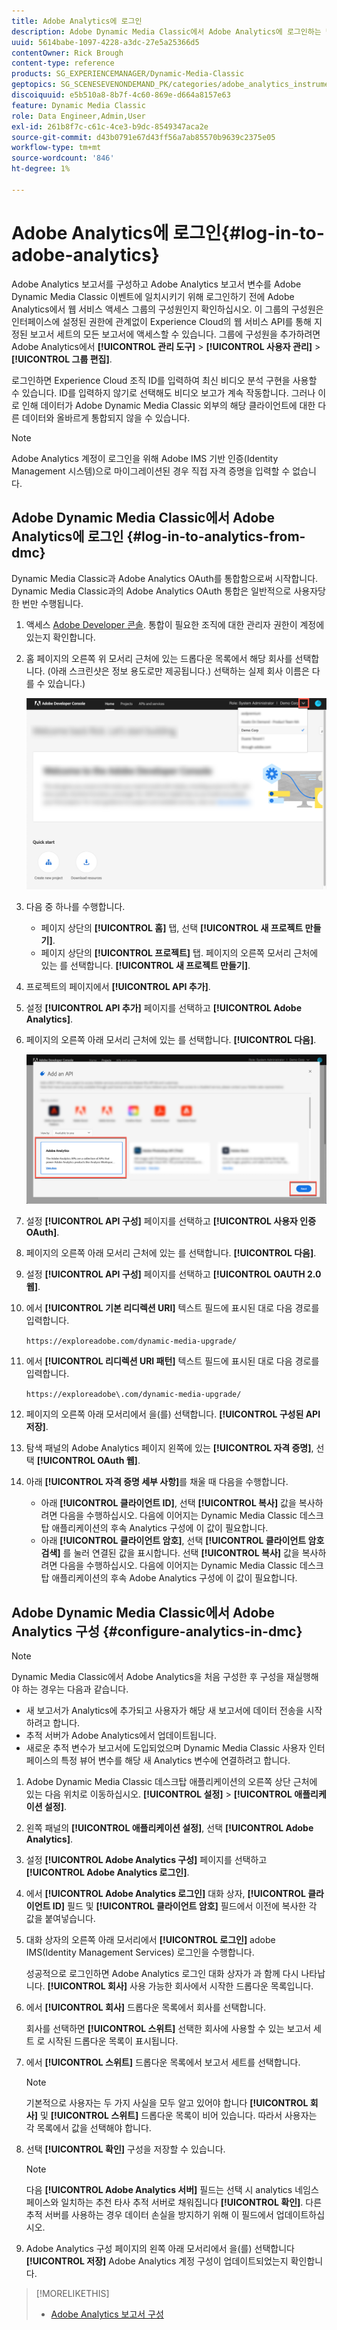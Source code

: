 ```yaml
---
title: Adobe Analytics에 로그인
description: Adobe Dynamic Media Classic에서 Adobe Analytics에 로그인하는 방법을 알아봅니다.
uuid: 5614babe-1097-4228-a3dc-27e5a25366d5
contentOwner: Rick Brough
content-type: reference
products: SG_EXPERIENCEMANAGER/Dynamic-Media-Classic
geptopics: SG_SCENESEVENONDEMAND_PK/categories/adobe_analytics_instrumentation_kit
discoiquuid: e5b510a8-8b7f-4c60-869e-d664a8157e63
feature: Dynamic Media Classic
role: Data Engineer,Admin,User
exl-id: 261b8f7c-c61c-4ce3-b9dc-8549347aca2e
source-git-commit: d43b0791e67d43ff56a7ab85570b9639c2375e05
workflow-type: tm+mt
source-wordcount: '846'
ht-degree: 1%

---
```


# Adobe Analytics에 로그인{#log-in-to-adobe-analytics}

Adobe Analytics 보고서를 구성하고 Adobe Analytics 보고서 변수를 Adobe Dynamic Media Classic 이벤트에 일치시키기 위해 로그인하기 전에 Adobe Analytics에서 웹 서비스 액세스 그룹의 구성원인지 확인하십시오. 이 그룹의 구성원은 인터페이스에 설정된 권한에 관계없이 Experience Cloud의 웹 서비스 API를 통해 지정된 보고서 세트의 모든 보고서에 액세스할 수 있습니다. 그룹에 구성원을 추가하려면 Adobe Analytics에서 **[!UICONTROL 관리 도구]** > **[!UICONTROL 사용자 관리]** > **[!UICONTROL 그룹 편집]**.

로그인하면 Experience Cloud 조직 ID를 입력하여 최신 비디오 분석 구현을 사용할 수 있습니다. ID를 입력하지 않기로 선택해도 비디오 보고가 계속 작동합니다. 그러나 이로 인해 데이터가 Adobe Dynamic Media Classic 외부의 해당 클라이언트에 대한 다른 데이터와 올바르게 통합되지 않을 수 있습니다.

>[!NOTE]
>
>Adobe Analytics 계정이 로그인을 위해 Adobe IMS 기반 인증(Identity Management 시스템)으로 마이그레이션된 경우 직접 자격 증명을 입력할 수 없습니다.

## Adobe Dynamic Media Classic에서 Adobe Analytics에 로그인 {#log-in-to-analytics-from-dmc}

Dynamic Media Classic과 Adobe Analytics OAuth를 통합함으로써 시작합니다. Dynamic Media Classic과의 Adobe Analytics OAuth 통합은 일반적으로 사용자당 한 번만 수행됩니다.

1. 액세스 [Adobe Developer 콘솔](https://developer.adobe.com/console). 통합이 필요한 조직에 대한 관리자 권한이 계정에 있는지 확인합니다.
1. 홈 페이지의 오른쪽 위 모서리 근처에 있는 드롭다운 목록에서 해당 회사를 선택합니다. (아래 스크린샷은 정보 용도로만 제공됩니다.) 선택하는 실제 회사 이름은 다를 수 있습니다.)

   ![새 프로젝트를 만듭니다](assets/analytics-oauth1.png)

1. 다음 중 하나를 수행합니다.

   * 페이지 상단의 **[!UICONTROL 홈]** 탭, 선택 **[!UICONTROL 새 프로젝트 만들기]**.
   * 페이지 상단의 **[!UICONTROL 프로젝트]** 탭. 페이지의 오른쪽 모서리 근처에 있는 를 선택합니다. **[!UICONTROL 새 프로젝트 만들기]**.

1. 프로젝트의 페이지에서 **[!UICONTROL API 추가]**.
1. 설정 **[!UICONTROL API 추가]** 페이지를 선택하고 **[!UICONTROL Adobe Analytics]**.
1. 페이지의 오른쪽 아래 모서리 근처에 있는 를 선택합니다. **[!UICONTROL 다음]**.

   ![API 추가](assets/analytics-oauth2.png)

1. 설정 **[!UICONTROL API 구성]** 페이지를 선택하고 **[!UICONTROL 사용자 인증 OAuth]**.
1. 페이지의 오른쪽 아래 모서리 근처에 있는 를 선택합니다. **[!UICONTROL 다음]**.
1. 설정 **[!UICONTROL API 구성]** 페이지를 선택하고 **[!UICONTROL OAUTH 2.0 웹]**.
1. 에서 **[!UICONTROL 기본 리디렉션 URI]** 텍스트 필드에 표시된 대로 다음 경로를 입력합니다.

   `https://exploreadobe.com/dynamic-media-upgrade/`

1. 에서 **[!UICONTROL 리디렉션 URI 패턴]** 텍스트 필드에 표시된 대로 다음 경로를 입력합니다.

   `https://exploreadobe\.com/dynamic-media-upgrade/`

1. 페이지의 오른쪽 아래 모서리에서 을(를) 선택합니다. **[!UICONTROL 구성된 API 저장]**.
1. 탐색 패널의 Adobe Analytics 페이지 왼쪽에 있는 **[!UICONTROL 자격 증명]**, 선택 **[!UICONTROL OAuth 웹]**.
1. 아래 **[!UICONTROL 자격 증명 세부 사항]**&#x200B;를 채울 때 다음을 수행합니다.
   * 아래 **[!UICONTROL 클라이언트 ID]**, 선택 **[!UICONTROL 복사]** 값을 복사하려면 다음을 수행하십시오. 다음에 이어지는 Dynamic Media Classic 데스크탑 애플리케이션의 후속 Analytics 구성에 이 값이 필요합니다.
   * 아래 **[!UICONTROL 클라이언트 암호]**, 선택 **[!UICONTROL 클라이언트 암호 검색]** 를 눌러 연결된 값을 표시합니다. 선택 **[!UICONTROL 복사]** 값을 복사하려면 다음을 수행하십시오. 다음에 이어지는 Dynamic Media Classic 데스크탑 애플리케이션의 후속 Adobe Analytics 구성에 이 값이 필요합니다.

## Adobe Dynamic Media Classic에서 Adobe Analytics 구성 {#configure-analytics-in-dmc}

>[!NOTE]
>
>Dynamic Media Classic에서 Adobe Analytics을 처음 구성한 후 구성을 재실행해야 하는 경우는 다음과 같습니다.
>
>* 새 보고서가 Analytics에 추가되고 사용자가 해당 새 보고서에 데이터 전송을 시작하려고 합니다.
>* 추적 서버가 Adobe Analytics에서 업데이트됩니다.
>* 새로운 추적 변수가 보고서에 도입되었으며 Dynamic Media Classic 사용자 인터페이스의 특정 뷰어 변수를 해당 새 Analytics 변수에 연결하려고 합니다.
>


1. Adobe Dynamic Media Classic 데스크탑 애플리케이션의 오른쪽 상단 근처에 있는 다음 위치로 이동하십시오. **[!UICONTROL 설정]** > **[!UICONTROL 애플리케이션 설정]**.
1. 왼쪽 패널의 **[!UICONTROL 애플리케이션 설정]**, 선택 **[!UICONTROL Adobe Analytics]**.
1. 설정 **[!UICONTROL Adobe Analytics 구성]** 페이지를 선택하고 **[!UICONTROL Adobe Analytics 로그인]**.
1. 에서 **[!UICONTROL Adobe Analytics 로그인]** 대화 상자, **[!UICONTROL 클라이언트 ID]** 필드 및 **[!UICONTROL 클라이언트 암호]** 필드에서 이전에 복사한 각 값을 붙여넣습니다.
1. 대화 상자의 오른쪽 아래 모서리에서 **[!UICONTROL 로그인]** adobe IMS(Identity Management Services) 로그인을 수행합니다.

   성공적으로 로그인하면 Adobe Analytics 로그인 대화 상자가 과 함께 다시 나타납니다. **[!UICONTROL 회사]** 사용 가능한 회사에서 시작한 드롭다운 목록입니다.

1. 에서 **[!UICONTROL 회사]** 드롭다운 목록에서 회사를 선택합니다.

   회사를 선택하면 **[!UICONTROL 스위트]** 선택한 회사에 사용할 수 있는 보고서 세트 로 시작된 드롭다운 목록이 표시됩니다.

1. 에서 **[!UICONTROL 스위트]** 드롭다운 목록에서 보고서 세트를 선택합니다.

   >[!NOTE]
   >
   >기본적으로 사용자는 두 가지 사실을 모두 알고 있어야 합니다 **[!UICONTROL 회사]** 및 **[!UICONTROL 스위트]** 드롭다운 목록이 비어 있습니다. 따라서 사용자는 각 목록에서 값을 선택해야 합니다.

1. 선택 **[!UICONTROL 확인]** 구성을 저장할 수 있습니다.

   >[!NOTE]
   >
   >다음 **[!UICONTROL Adobe Analytics 서버]** 필드는 선택 시 analytics 네임스페이스와 일치하는 추천 타사 추적 서버로 채워집니다 **[!UICONTROL 확인]**. 다른 추적 서버를 사용하는 경우 데이터 손실을 방지하기 위해 이 필드에서 업데이트하십시오.

1. Adobe Analytics 구성 페이지의 왼쪽 아래 모서리에서 을(를) 선택합니다 **[!UICONTROL 저장]** Adobe Analytics 계정 구성이 업데이트되었는지 확인합니다.

>[!MORELIKETHIS]
>
>* [Adobe Analytics 보고서 구성](configuring-analytics-reports.md#configuring_adobe_analytics_reports)

